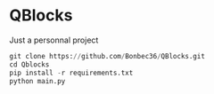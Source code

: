 # QBlocks
Just a personnal project

```python
git clone https://github.com/Bonbec36/QBlocks.git
cd Qblocks
pip install -r requirements.txt
python main.py
```
